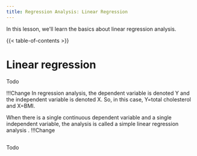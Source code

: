 ```yaml
---
title: Regression Analysis: Linear Regression
---
```


In this lesson, we'll learn the basics about linear regression analysis.

{{< table-of-contents >}}

# Linear regression

Todo

!!!Change
In regression analysis, the dependent variable is denoted Y and the independent variable is denoted X. So, in this case, Y=total cholesterol and X=BMI.

When there is a single continuous dependent variable and a single independent variable, the analysis is called a simple linear regression analysis . 
!!!Change

## 

Todo

